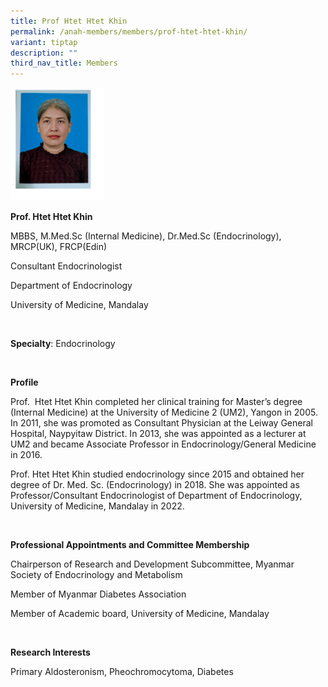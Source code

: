 ```yaml
---
title: Prof Htet Htet Khin
permalink: /anah-members/members/prof-htet-htet-khin/
variant: tiptap
description: ""
third_nav_title: Members
---
```

<p></p><div class="isomer-image-wrapper"><img style="width: 30%;" height="auto" width="100%" alt="" src="/images/ANAH ASEAN Network of Adrenal/Members/Prof__Htet_Htet_Khin.png"></div><p></p><p><strong>Prof. Htet Htet Khin</strong></p><p>MBBS, <a rel="noopener noreferrer nofollow" target="_blank">M.Med.Sc</a> (Internal Medicine), <a rel="noopener noreferrer nofollow" target="_blank">Dr.Med.Sc</a> (Endocrinology), MRCP(UK), FRCP(Edin)</p><p>Consultant Endocrinologist</p><p>Department of Endocrinology</p><p>University of Medicine, Mandalay</p><p>&nbsp;</p><p><strong>Specialty</strong>: Endocrinology</p><p>&nbsp;</p><p><strong>Profile</strong></p><p>Prof. &nbsp;Htet Htet Khin completed her clinical training for Master’s degree (Internal Medicine) at the University of Medicine 2 (UM2), Yangon in 2005. In 2011, she was promoted as Consultant Physician at the Leiway General Hospital, Naypyitaw District. In 2013, she was appointed as a lecturer at UM2 and became Associate Professor in Endocrinology/General Medicine in 2016.</p><p></p><p>Prof. Htet Htet Khin studied endocrinology since 2015 and obtained her degree of Dr. Med. Sc. (Endocrinology) in 2018. She was appointed as Professor/Consultant Endocrinologist of Department of Endocrinology, University of Medicine, Mandalay in 2022.</p><p>&nbsp;</p><p><strong>Professional Appointments and Committee Membership</strong></p><p>Chairperson of Research and Development Subcommittee, Myanmar Society of Endocrinology and Metabolism</p><p>Member of Myanmar Diabetes Association</p><p>Member of Academic board, University of Medicine, Mandalay</p><p>&nbsp;</p><p><strong>Research Interests</strong></p><p>Primary Aldosteronism, Pheochromocytoma, Diabetes</p>
